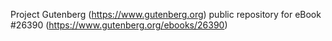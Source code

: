 Project Gutenberg (https://www.gutenberg.org) public repository for eBook #26390 (https://www.gutenberg.org/ebooks/26390)
